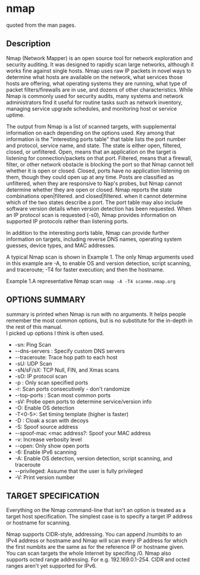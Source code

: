 # nmap
quoted from the man pages.
## Description
Nmap (Network Mapper) is an open source tool for network exploration and security auditing. It was designed to rapidly scan large networks, although it works fine against single hosts. Nmap uses raw IP packets in novel ways to determine what hosts are available on the network, what services those hosts are offering, what operating systems they are running, what type of packet filters/firewalls are in use, and dozens of other characteristics. While Nmap is commonly used for security audits, many systems and network administrators find it useful for routine tasks such as network inventory, managing service upgrade schedules, and monitoring host or service uptime.

The output from Nmap is a list of scanned targets, with supplemental information on each depending on the options used. Key among that information is the "interesting ports table" that table lists the port number and protocol, service name, and state. The state is either open, filtered, closed, or unfiltered. Open, means that an application on the target is listening for connection/packets on that port. Filtered, means that a firewall, filter, or other network obstacle is blocking the port so that Nmap cannot tell whether it is open or closed. Closed, ports have no application listening on them, though they could open up at any time. Posts are classified as unfiltered, when they are responsive to Nap's probes, but Nmap cannot determine whether they are open or closed. Nmap reports the state combinations open|filtered. and closed|filtered. when it cannot determine which of the two states describe a port. The port table may also include software version details when version detection has been requested. When an IP protocol scan is requested (-s0), Nmap provides information on supported IP protocols rather than listening ports.

In addition to the interesting ports table, Nmap can provide further information on targets, including reverse DNS names, operating system guesses, device types, and MAC addresses.

A typical Nmap scan is shown in Example 1. The only Nmap arguments used in this example are -A, to enable OS and version detection, script scanning, and traceroute; -T4 for faster execution; and then the hostname.

Example 1.A representative Nmap scan
`nmap -A -T4 scanme.nmap.org`

## OPTIONS SUMMARY
summary is printed when Nmap is run with no arguments. It helps people remember the most common options, but is no substitute for the in-depth in the rest of this manual.  
I picked up options I think is often used.

- -sn: Ping Scan
- --dns-servers <server>: Specify custom DNS servers
- --traceroute: Trace hop path to each host
- -sU: UDP Scan
- -sN/sF/sX: TCP Null, FIN, and Xmas scans
- -sO: IP protocol scan
- -p <port ranges>: Only scan specified ports
- -r: Scan ports consecutively - don't randomize
- --top-ports <number>: Scan <number> most common ports
- -sV: Probe open ports to determine service/version info
- -O: Enable OS detection
- -T<0-5>: Set timing template (higher is faster)
- -D <decoy1>: Cloak a scan with decoys
- -S: Spoof source address
- --spoof-mac <mac address?: Spoof your MAC address
- -v: Increase verbosity level
- --open: Only show open ports
- -6: Enable IPv6 scanning
- -A: Enable OS detection, version detection, script scanning, and traceroute
- --privileged: Assume that the user is fully privileged
- -V: Print version number

## TARGET SPECIFICATION
Everything on the Nmap command-line that isn't an option is treated as a target host specification. The simplest case is to specify a target IP address or hostname for scanning.

Nmap supports CIDR-style, addressing. You can append /numbits to an IPv4 address or hostname and Nmap will scan every IP address for which the first numbits are the same as for the reference IP or hostname given. You can scan targets the whole Internet by specifing /0. 
Nmap also supports octed range addressing. For e.g. 192.169.0.1-254. CIDR and octed ranges aren't yet supported for IPv6.
<!--stackedit_data:
eyJoaXN0b3J5IjpbLTE5OTYwNjk2NzQsMTI3OTE1NTE3NywtMj
MzNzY4NzUxLC0xNzE4MDc0MDE5LC04MjQwODQ1ODYsMTczNjQ2
OTk4NiwtMTI0OTc0NzgyNyw0Njc2NjM3NjYsLTEzNzc1NTgyMj
gsMTc5MzYxODQ0OCwtMjA4ODc0NjYxMl19
-->